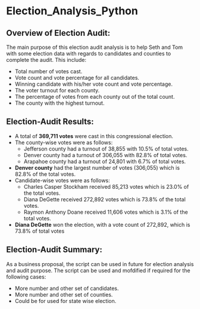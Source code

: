 # **Election_Analysis_Python**

## **Overview of Election Audit:** 
The main purpose of this election audit analysis is to help Seth and Tom with some election data with regards to candidates and counties to complete the audit. This include:
* Total number of votes cast.
* Vote count and vote percentage for all candidates.
* Winning candidate with his/her vote count and vote percentage.
* The voter turnout for each county.
* The percentage of votes from each county out of the total count.
* The county with the highest turnout.

## **Election-Audit Results:** 
* A total of **369,711 votes** were cast in this congressional election.
* The county-wise votes were as follows:
  * Jefferson county had a turnout of 38,855 with 10.5% of total votes. 
  * Denver county had a turnout of 306,055 with 82.8% of total votes.
  * Arapahoe county had a turnout of 24,801 with 6.7% of total votes.
* **Denver county** had the largest number of votes (306,055) which is 82.8% of the total votes.
* Candidate-wise votes were as follows:
  * Charles Casper Stockham received 85,213 votes which is 23.0% of the total votes.
  * Diana DeGette received 272,892 votes which is 73.8% of the total votes.
  * Raymon Anthony Doane received 11,606 votes which is 3.1% of the total votes.
* **Diana DeGette** won the election, with a vote count of 272,892, which is 73.8% of total votes

## **Election-Audit Summary:**
As a business proposal, the script can be used in future for election analysis and audit purpose. 
The script can be used and mofdified if required for the following cases:
* More number and other set of candidates.
* More number and other set of counties.
* Could be for used for state wise election.
